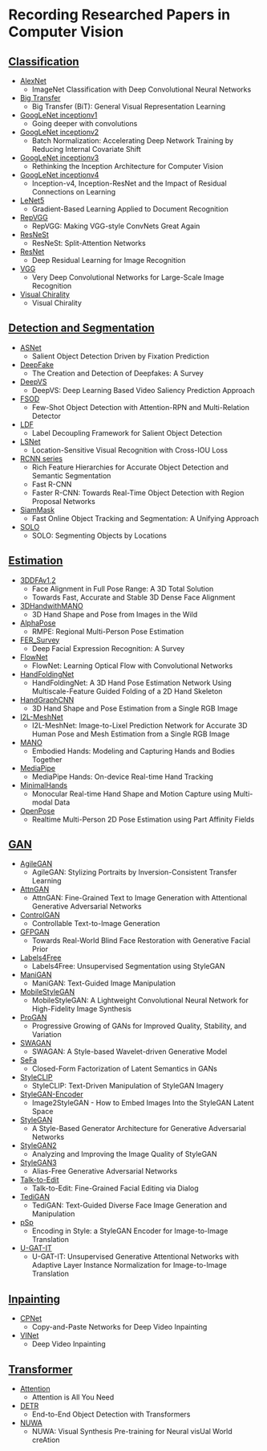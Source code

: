 # Recording Researched Papers in Computer Vision

## [Classification](https://github.com/HansJinJym/CV_paper/tree/master/Classification)
- [AlexNet](https://github.com/HansJinJym/CV_paper/tree/master/Classification/AlexNet)
    - ImageNet Classification with Deep Convolutional Neural Networks
- [Big Transfer](https://github.com/HansJinJym/CV_paper/tree/master/Classification/Big%20Transfer)
	- Big Transfer (BiT): General Visual Representation Learning
- [GoogLeNet inceptionv1](https://github.com/HansJinJym/CV_paper/tree/master/Classification/GoogLeNet%20inceptionv1)
    - Going deeper with convolutions
- [GoogLeNet inceptionv2](https://github.com/HansJinJym/CV_paper/tree/master/Classification/GoogLeNet%20inceptionv2)
    - Batch Normalization: Accelerating Deep Network Training by Reducing Internal Covariate Shift
- [GoogLeNet inceptionv3](https://github.com/HansJinJym/CV_paper/tree/master/Classification/GoogLeNet%20inceptionv3)
    - Rethinking the Inception Architecture for Computer Vision
- [GoogLeNet inceptionv4](https://github.com/HansJinJym/CV_paper/tree/master/Classification/GoogLeNet%20inceptionv4)
    - Inception-v4, Inception-ResNet and the Impact of Residual Connections on Learning
- [LeNet5](https://github.com/HansJinJym/CV_paper/tree/master/Classification/LeNet5)
    - Gradient-Based Learning Applied to Document Recognition
- [RepVGG](https://github.com/HansJinJym/CV_paper/tree/master/Classification/RepVGG)
	- RepVGG: Making VGG-style ConvNets Great Again
- [ResNeSt](https://github.com/HansJinJym/CV_paper/tree/master/Classification/ResNeSt)
    - ResNeSt: Split-Attention Networks
- [ResNet](https://github.com/HansJinJym/CV_paper/tree/master/Classification/ResNet)
    - Deep Residual Learning for Image Recognition
- [VGG](https://github.com/HansJinJym/CV_paper/tree/master/Classification/VGG)
	- Very Deep Convolutional Networks for Large-Scale Image Recognition
- [Visual Chirality](https://github.com/HansJinJym/CV_paper/tree/master/Classification/Visual%20Chirality)
	- Visual Chirality

## [Detection and Segmentation](https://github.com/HansJinJym/CV_paper/tree/master/Detection%20and%20Segmentation)
- [ASNet](https://github.com/HansJinJym/CV_paper/tree/master/Detection%20and%20Segmentation/ASNet)
	- Salient Object Detection Driven by Fixation Prediction
- [DeepFake](https://github.com/HansJinJym/CV_paper/tree/master/Detection%20and%20Segmentation/DeepFake)
    - The Creation and Detection of Deepfakes: A Survey
- [DeepVS](https://github.com/HansJinJym/CV_paper/tree/master/Detection%20and%20Segmentation/DeepVS)
	- DeepVS:  Deep Learning Based Video Saliency Prediction Approach
- [FSOD](https://github.com/HansJinJym/CV_paper/tree/master/Detection%20and%20Segmentation/FSOD)
    - Few-Shot Object Detection with Attention-RPN and Multi-Relation Detector
- [LDF](https://github.com/HansJinJym/CV_paper/tree/master/Detection%20and%20Segmentation/LDF)
	- Label Decoupling Framework for Salient Object Detection
- [LSNet](https://github.com/HansJinJym/CV_paper/tree/master/Detection%20and%20Segmentation/LSNet)
	- Location-Sensitive Visual Recognition with Cross-IOU Loss
- [RCNN series](https://github.com/HansJinJym/CV_paper/tree/master/Detection%20and%20Segmentation/RCNN%20series)
    - Rich Feature Hierarchies for Accurate Object Detection and Semantic Segmentation
    - Fast R-CNN
    - Faster R-CNN: Towards Real-Time Object Detection with Region Proposal Networks
- [SiamMask](https://github.com/HansJinJym/CV_paper/tree/master/Detection%20and%20Segmentation/SiamMask)
    - Fast Online Object Tracking and Segmentation: A Unifying Approach
- [SOLO](https://github.com/HansJinJym/CV_paper/tree/master/Detection%20and%20Segmentation/SOLO)
    - SOLO: Segmenting Objects by Locations

## [Estimation](https://github.com/HansJinJym/CV_paper/tree/master/Estimation)
- [3DDFAv1,2](https://github.com/HansJinJym/CV_paper/tree/master/Estimation/3DDFAv1%2C2)
    - Face Alignment in Full Pose Range: A 3D Total Solution
    - Towards Fast, Accurate and Stable 3D Dense Face Alignment
- [3DHandwithMANO](https://github.com/HansJinJym/CV_paper/tree/master/Estimation/3DHandwithMANO)
    - 3D Hand Shape and Pose from Images in the Wild
- [AlphaPose](https://github.com/HansJinJym/CV_paper/tree/master/Estimation/AlphaPose)
	- RMPE: Regional Multi-Person Pose Estimation
- [FER_Survey](https://github.com/HansJinJym/CV_paper/tree/master/Estimation/FER_Survey)
    - Deep Facial Expression Recognition: A Survey
- [FlowNet](https://github.com/HansJinJym/CV_paper/tree/master/Estimation/FlowNet)
	- FlowNet: Learning Optical Flow with Convolutional Networks
- [HandFoldingNet](https://github.com/HansJinJym/CV_paper/tree/master/Estimation/HandFoldingNet)
    - HandFoldingNet: A 3D Hand Pose Estimation Network Using Multiscale-Feature Guided Folding of a 2D Hand Skeleton
- [HandGraphCNN](https://github.com/HansJinJym/CV_paper/tree/master/Estimation/HandGraphCNN)
    - 3D Hand Shape and Pose Estimation from a Single RGB Image
- [I2L-MeshNet](https://github.com/HansJinJym/CV_paper/tree/master/Estimation/I2L-MeshNet)
    - I2L-MeshNet: Image-to-Lixel Prediction Network for Accurate 3D Human Pose and Mesh Estimation from a Single RGB Image
- [MANO](https://github.com/HansJinJym/CV_paper/tree/master/Estimation/MANO)
    - Embodied Hands: Modeling and Capturing Hands and Bodies Together
- [MediaPipe](https://github.com/HansJinJym/CV_paper/tree/master/Estimation/MediaPipe)
    - MediaPipe Hands: On-device Real-time Hand Tracking
- [MinimalHands](https://github.com/HansJinJym/CV_paper/tree/master/Estimation/MinimalHands)
    - Monocular Real-time Hand Shape and Motion Capture using Multi-modal Data
- [OpenPose](https://github.com/HansJinJym/CV_paper/tree/master/Estimation/OpenPose)
	- Realtime Multi-Person 2D Pose Estimation using Part Affinity Fields

## [GAN](https://github.com/HansJinJym/CV_paper/tree/master/Generative%20Adversarial%20Networks%20(GAN))
- [AgileGAN](https://github.com/HansJinJym/CV_paper/tree/master/Generative%20Adversarial%20Networks%20(GAN)/AgileGAN)
	- AgileGAN: Stylizing Portraits by Inversion-Consistent Transfer Learning
- [AttnGAN](https://github.com/HansJinJym/CV_paper/tree/master/Generative%20Adversarial%20Networks%20(GAN)/AttnGAN)
    - AttnGAN: Fine-Grained Text to Image Generation with Attentional Generative Adversarial Networks
- [ControlGAN](https://github.com/HansJinJym/CV_paper/tree/master/Generative%20Adversarial%20Networks%20(GAN)/ControlGAN)
    - Controllable Text-to-Image Generation
- [GFPGAN](https://github.com/HansJinJym/CV_paper/tree/master/Generative%20Adversarial%20Networks%20(GAN)/GFPGAN)
	- Towards Real-World Blind Face Restoration with Generative Facial Prior
- [Labels4Free](https://github.com/HansJinJym/CV_paper/tree/master/Generative%20Adversarial%20Networks%20(GAN)/Labels4Free)
	- Labels4Free: Unsupervised Segmentation using StyleGAN
- [ManiGAN](https://github.com/HansJinJym/CV_paper/tree/master/Generative%20Adversarial%20Networks%20(GAN)/ManiGAN)
    - ManiGAN: Text-Guided Image Manipulation
- [MobileStyleGAN](https://github.com/HansJinJym/CV_paper/tree/master/Generative%20Adversarial%20Networks%20(GAN)/MobileStyleGAN)
	- MobileStyleGAN: A Lightweight Convolutional Neural Network for High-Fidelity Image Synthesis
- [ProGAN](https://github.com/HansJinJym/CV_paper/tree/master/Generative%20Adversarial%20Networks%20(GAN)/ProGAN)
	- Progressive Growing of GANs for Improved Quality, Stability, and Variation
- [SWAGAN](https://github.com/HansJinJym/CV_paper/tree/master/Generative%20Adversarial%20Networks%20(GAN)/SWAGAN)
    - SWAGAN: A Style-based Wavelet-driven Generative Model
- [SeFa](https://github.com/HansJinJym/CV_paper/tree/master/Generative%20Adversarial%20Networks%20(GAN)/SeFa)
	- Closed-Form Factorization of Latent Semantics in GANs
- [StyleCLIP](https://github.com/HansJinJym/CV_paper/tree/master/Generative%20Adversarial%20Networks%20(GAN)/StyleCLIP)
    - StyleCLIP: Text-Driven Manipulation of StyleGAN Imagery
- [StyleGAN-Encoder](https://github.com/HansJinJym/CV_paper/tree/master/Generative%20Adversarial%20Networks%20(GAN)/StyleGAN-Encoder)
	- Image2StyleGAN - How to Embed Images Into the StyleGAN Latent Space
- [StyleGAN](https://github.com/HansJinJym/CV_paper/tree/master/Generative%20Adversarial%20Networks%20(GAN)/StyleGAN)
	- A Style-Based Generator Architecture for Generative Adversarial Networks
- [StyleGAN2](https://github.com/HansJinJym/CV_paper/tree/master/Generative%20Adversarial%20Networks%20(GAN)/StyleGAN2)
	- Analyzing and Improving the Image Quality of StyleGAN
- [StyleGAN3](https://github.com/HansJinJym/CV_paper/tree/master/Generative%20Adversarial%20Networks%20(GAN)/StyleGAN3)
    - Alias-Free Generative Adversarial Networks
- [Talk-to-Edit](https://github.com/HansJinJym/CV_paper/tree/master/Generative%20Adversarial%20Networks%20(GAN)/Talk-to-Edit)
    - Talk-to-Edit: Fine-Grained Facial Editing via Dialog
- [TediGAN](https://github.com/HansJinJym/CV_paper/tree/master/Generative%20Adversarial%20Networks%20(GAN)/TediGAN)
    - TediGAN: Text-Guided Diverse Face Image Generation and Manipulation
- [pSp](https://github.com/HansJinJym/CV_paper/tree/master/Generative%20Adversarial%20Networks%20(GAN)/pSp)
    - Encoding in Style: a StyleGAN Encoder for Image-to-Image Translation
- [U-GAT-IT](https://github.com/HansJinJym/CV_paper/tree/master/Generative%20Adversarial%20Networks%20(GAN)/U-GAT-IT)
    - U-GAT-IT: Unsupervised Generative Attentional Networks with Adaptive Layer Instance Normalization for Image-to-Image Translation

## [Inpainting](https://github.com/HansJinJym/CV_paper/tree/master/Inpainting)
- [CPNet](https://github.com/HansJinJym/CV_paper/tree/master/Inpainting/CPNet)
	- Copy-and-Paste Networks for Deep Video Inpainting
- [VINet](https://github.com/HansJinJym/CV_paper/tree/master/Inpainting/VINet)
	- Deep Video Inpainting

## [Transformer](https://github.com/HansJinJym/CV_paper/tree/master/Transformer)
- [Attention](https://github.com/HansJinJym/CV_paper/tree/master/Transformer/Attention)
	- Attention is All You Need
- [DETR](https://github.com/HansJinJym/CV_paper/tree/master/Transformer/DETR)
	- End-to-End Object Detection with Transformers
- [NUWA](https://github.com/HansJinJym/CV_paper/tree/master/Transformer/NUWA)
    - NUWA: Visual Synthesis Pre-training for Neural visUal World creAtion
